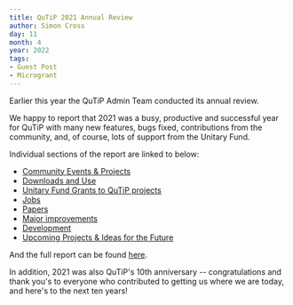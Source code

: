 ```yaml
---
title: QuTiP 2021 Annual Review
author: Simon Cross
day: 11
month: 4
year: 2022
tags:
- Guest Post
- Microgrant
---
```


Earlier this year the QuTiP Admin Team conducted its annual review.

We happy to report that 2021 was a busy, productive and successful year for QuTiP with many new features, bugs fixed, contributions from the community, and, of course, lots of support from the Unitary Fund.

Individual sections of the report are linked to below:

- [Community Events & Projects](https://github.com/qutip/governance/blob/main/annual-reports/report-2021.md#community-events-and-projects)
- [Downloads and Use](https://github.com/qutip/governance/blob/main/annual-reports/report-2021.md#downloads-and-use)
- [Unitary Fund Grants to QuTiP projects](https://github.com/qutip/governance/blob/main/annual-reports/report-2021.md#unitary.foundation-support)
- [Jobs](https://github.com/qutip/governance/blob/main/annual-reports/report-2021.md#jobs)
- [Papers](https://github.com/qutip/governance/blob/main/annual-reports/report-2021.md#papers)
- [Major improvements](https://github.com/qutip/governance/blob/main/annual-reports/report-2021.md#major-improvements)
- [Development](https://github.com/qutip/governance/blob/main/annual-reports/report-2021.md#development)
- [Upcoming Projects & Ideas for the Future](https://github.com/qutip/governance/blob/main/annual-reports/report-2021.md#upcoming-projects-ideas-for-the-future)

And the full report can be found [here](https://github.com/qutip/governance/blob/main/annual-reports/report-2021.md).

In addition, 2021 was also QuTiP's 10th anniversary -- congratulations and thank you's to everyone who contributed to getting us where we are today, and here's to the next ten years!

